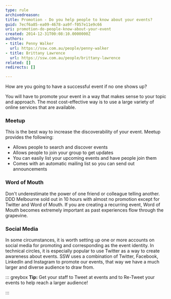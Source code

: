 ```yaml
---
type: rule
archivedreason: 
title: Promotion - Do you help people to know about your events?
guid: 7ecf6a85-ea09-4678-aa9f-f057e11e9c66
uri: promotion-do-people-know-about-your-event
created: 2014-12-31T00:08:10.0000000Z
authors:
- title: Penny Walker
  url: https://ssw.com.au/people/penny-walker
- title: Brittany Lawrence
  url: https://ssw.com.au/people/brittany-lawrence
related: []
redirects: []

---
```


How are you going to have a successful event if no one shows up?

<!--endintro-->

You will have to promote your event in a way that makes sense to your topic and approach. The most cost-effective way is to use a large variety of online services that are available.

### Meetup


This is the best way to increase the discoverability of your event. Meetup provides the following:

* Allows people to search and discover events
* Allows people to join your group to get updates
* You can easily list your upcoming events and have people join them
* Comes with an automatic mailing list so you can send out announcements


### Word of Mouth


Don't underestimate the power of one friend or colleague telling another. DDD Melbourne sold out in 10 hours with almost no promotion except for Twitter and Word of Mouth. If you are creating a recurring event, Word of Mouth becomes extremely important as past experiences flow through the grapevine.

### Social Media


In some circumstances, it is worth setting up one or more accounts on social media for promoting and corresponding as the event identity. In technical circles, it is especially popular to use Twitter as a way to create awareness about events. SSW uses a combination of Twitter, Facebook, LinkedIn and Instagram to promote our events, that way we have a much larger and diverse audience to draw from.


::: greybox
 **Tip:** Get your staff to Tweet at events and to Re-Tweet your events to help reach a larger audience! 

:::
